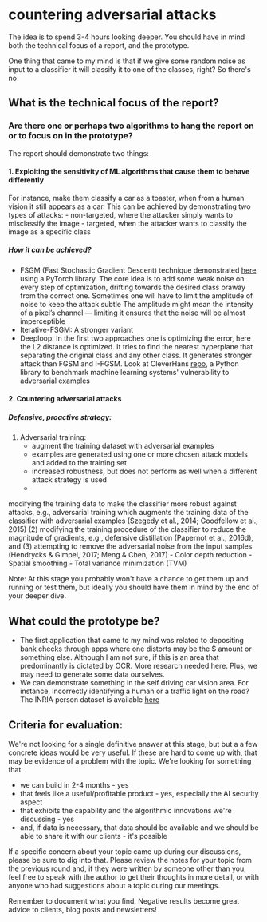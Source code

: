 # countering adversarial attacks

The idea is to spend 3-4 hours looking deeper. You should have in mind both the technical focus of a report, and the prototype.

One thing that came to my mind is that if we give some random noise as input to a classifier it will classify it to one of the classes, right? So there's no 

## What is the technical focus of the report? 
### Are there one or perhaps two algorithms to hang the report on or to focus on in the prototype? 

The report should demonstrate two things:
#### 1. Exploiting the sensitivity of ML algorithms that cause them to behave differently 

For instance, make them classify a car as a toaster, when from a human vision it still appears as a car. This can be achieved by demonstrating two types of attacks:
    - non-targeted, where the attacker simply wants to misclassify the image
    - targeted, when the attacker wants to classify the image as a specific class

##### How it can be achieved?

- FSGM (Fast Stochastic Gradient Descent) technique demonstrated [here](https://github.com/Lextal/adv-attacks-pytorch-101) using a PyTorch library. The core idea is to add some weak noise on every step of optimization, drifting towards the desired class oraway from the correct one. Sometimes one will have to limit the amplitude of noise to keep the attack subtle The amplitude might mean the intensity of a pixel’s channel — limiting it ensures that the noise will be almost imperceptible
- Iterative-FSGM: A stronger variant
- Deeploop: In the first two approaches one is optimizing the error, here the L2 distance is optimized. It tries to find the nearest hyperplane that separating the original class and any other class. It generates stronger attack than FGSM and I-FGSM.
Look at CleverHans [repo](https://github.com/tensorflow/cleverhans), a Python library to benchmark machine learning systems' vulnerability to adversarial examples

#### 2. Countering adversarial attacks 

##### Defensive, proactive strategy:
1. Adversarial training: 
    - augment the training dataset with adversarial examples
    - examples are generated using one or more chosen attack models and added to the training set
    - increased robustness, but does not perform as well when a different attack strategy is used
    - 

modifying the training data to make the classifier more robust against attacks, e.g., adversarial training which augments the training data of the classifier with adversarial examples (Szegedy et al., 2014; Goodfellow et al., 2015)
(2) modifying the training procedure of the classifier to reduce the magnitude of gradients, e.g., defensive distillation
(Papernot et al., 2016d), and 
(3) attempting to remove the adversarial noise from the input samples (Hendrycks & Gimpel, 2017; Meng & Chen, 2017)
    - Color depth reduction
    - Spatial smoothing
    - Total variance minimization (TVM)

Note: At this stage you probably won't have a chance to get them up and running or test them, but ideally you should have them in mind by the end of your deeper dive.


## What could the prototype be? 
- The first application that came to my mind was related to depositing bank checks through apps where one distorts may be the $ amount or something else. Although I am not sure, if this is an area that predominantly is dictated by OCR. More research needed here. Plus, we may need to generate some data ourselves.
- We can demonstrate something in the self driving car vision area. For instance, incorrectly identifying a human or a traffic light on the road? The INRIA person dataset is available [here](http://pascal.inrialpes.fr/data/human/)

## Criteria for evaluation: 
We're not looking for a single definitive answer at this stage, but but a a few concrete ideas would be very useful. If these are hard to come up with, that may be evidence of a problem with the topic. We're looking for something that
- we can build in 2-4 months - yes
- that feels like a useful/profitable product - yes, especially the AI security aspect 
- that exhibits the capability and the algorithmic innovations we're discussing - yes
- and, if data is necessary, that data should be available and we should be able to share it with our clients - it's possible

If a specific concern about your topic came up during our discussions, please be sure to dig into that. Please review the notes for your topic from the previous round and, if they were written by someone other than you, feel free to speak with the author to get their thoughts in more detail, or with anyone who had suggestions about a topic during our meetings.

Remember to document what you find. Negative results become great advice to clients, blog posts and newsletters!
